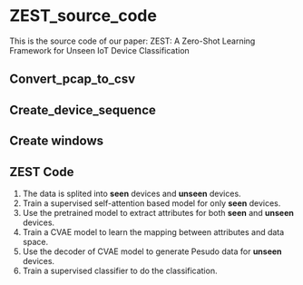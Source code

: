 # ZEST_source_code

This is the source code of our paper: ZEST: A Zero-Shot Learning Framework for Unseen IoT Device Classification

## Convert_pcap_to_csv


## Create_device_sequence

## Create windows



## ZEST Code
1. The data is splited into **seen** devices and **unseen** devices. 
2. Train a supervised self-attention based model for only **seen** devices. 
3. Use the pretrained model to extract attributes for both **seen** and **unseen** devices.
4. Train a CVAE model to learn the mapping between attributes and data space.
5. Use the decoder of CVAE model to generate Pesudo data for **unseen** devices.
6. Train a supervised classifier to do the classification.
